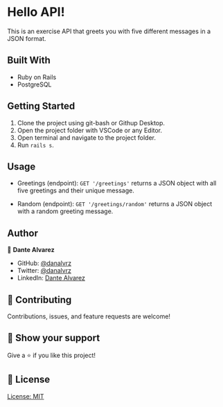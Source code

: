 # Hello API!

This is an exercise API that greets you with five different messages in a JSON format. 

## Built With

- Ruby on Rails
- PostgreSQL


## Getting Started

1. Clone the project using git-bash or Githup Desktop.
2. Open the project folder with VSCode or any Editor.
3. Open terminal and navigate to the project folder.
4. Run `rails s`.

## Usage

- Greetings (endpoint):
`GET '/greetings'`
returns a JSON object with all five greetings and their unique message.

- Random (endpoint):
`GET '/greetings/random'`
returns a JSON object with a random greeting message.


## Author

👤 **Dante Alvarez**

- GitHub: [@danalvrz](https://github.com/danalvrz)
- Twitter: [@danalvrz](https://twitter.com/danalvrz)
- LinkedIn: [Dante Alvarez](https://www.linkedin.com/in/dante-alvarez-p/)

## 🤝 Contributing

Contributions, issues, and feature requests are welcome!


## 👏 Show your support

Give a ⭐️ if you like this project!

## 📝 License

[License: MIT](https://opensource.org/licenses/MIT)
